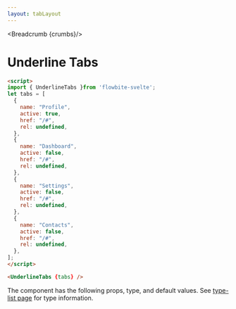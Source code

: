 ```yaml
---
layout: tabLayout
---
```


<script>
  import Htwo from '../utils/Htwo.svelte'
import ExampleDiv from '../utils/ExampleDiv.svelte'
import { UnderlineTabs, Table, TableDefaultRow, Breadcrumb } from '$lib/index';
import componentProps from '../props/UnderlineTabs.json'
  // Props table
  let items = componentProps.props
	let propHeader = ['Name', 'Type', 'Default']
	
	let divClass='w-full relative overflow-x-auto shadow-md sm:rounded-lg py-4'
let theadClass ='text-xs text-gray-700 uppercase bg-gray-50 dark:bg-gray-700 dark:text-white'

let tabs = [
  {
    name: "Profile",
    active: true,
    href: "/#",
    rel: undefined,
  },
  {
    name: "Dashboard",
    active: false,
    href: "/#",
    rel: undefined,
  },
  {
    name: "Settings",
    active: false,
    href: "/#",
    rel: undefined,
  },
  {
    name: "Contacts",
    active: false,
    href: "/#",
    rel: undefined,
  },
];

  let crumbs = [
    {
      label:'Home',
      href:'/'
    },
    {
      label:'Tabs',
      href:'/tabs/'
    },
    {
      label:'Underline tabs',
      href:'/tabs/underline-tabs'
    },
  ]
</script>

<Breadcrumb {crumbs}/>


<h1 class="text-3xl w-full dark:text-white py-8">Underline Tabs</h1>

<Htwo label="Examples" />

<ExampleDiv>
  <UnderlineTabs {tabs} />
</ExampleDiv>

```html
<script>
import { UnderlineTabs }from 'flowbite-svelte';
let tabs = [
  {
    name: "Profile",
    active: true,
    href: "/#",
    rel: undefined,
  },
  {
    name: "Dashboard",
    active: false,
    href: "/#",
    rel: undefined,
  },
  {
    name: "Settings",
    active: false,
    href: "/#",
    rel: undefined,
  },
  {
    name: "Contacts",
    active: false,
    href: "/#",
    rel: undefined,
  },
];
</script>

<UnderlineTabs {tabs} />
```

<Htwo label="Props" />

<p>The component has the following props, type, and default values. See <a href="/type-list">type-list page</a> for type information.</p>

<Table header={propHeader} {divClass} {theadClass}>
  <TableDefaultRow {items} rowState='hover' />
</Table>